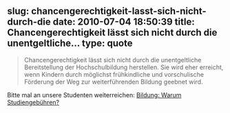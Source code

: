 slug: chancengerechtigkeit-lasst-sich-nicht-durch-die
date: 2010-07-04 18:50:39
title: Chancengerechtigkeit lässt sich nicht durch die unentgeltliche...
type: quote
---

> Chancengerechtigkeit lässt sich nicht durch die unentgeltliche Bereitstellung der Hochschulbildung herstellen. Sie wird eher erreicht, wenn Kindern durch möglichst frühkindliche und vorschulische Förderung der Weg zur weiterführenden Bildung geebnet wird.

Bitte mal an unsere Studenten weiterreichen: [Bildung: Warum Studiengebühren?](http://www.faz.net/s/RubEC1ACFE1EE274C81BCD3621EF555C83C/Doc~E217D3BEC91A54F5AAF05886E5D3DE481~ATpl~Ecommon~Scontent.html)
